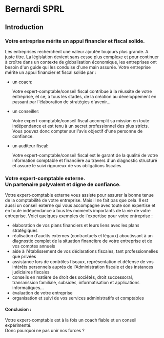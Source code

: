 # Bernardi SPRL

## Introduction

### Votre entreprise mérite un appui financier et fiscal solide.

Les entreprises recherchent une valeur ajoutée toujours plus grande. A juste titre.
La législation devient sans cesse plus complexe et pour continuer à croître dans un contexte de globalisation économique, les entreprises ont besoin d'un guide qui les conduise d'une main assurée.
Votre entreprise mérite un appui financier et fiscal solide par :

- un coach:

  Votre expert-comptable/conseil fiscal contribue à la réussite de votre entreprise, et ce, à tous les stades, de la création au développement en passant par l'élaboration de stratégies d'avenir...

- un conseiller:

  Votre expert-comptable/conseil fiscal accomplit sa mission en toute indépendance et est tenu à un secret professionnel des plus stricts. Vous pouvez donc compter sur l'avis objectif d'une personne de confiance.

- un auditeur fiscal:

  Votre expert-comptable/conseil fiscal est le garant de la qualité de votre information comptable et financière au travers d'un diagnostic structuré et assure le suivi rigoureux de vos obligations fiscales.


### Votre expert-comptable externe.<br/>Un partenaire polyvalent et digne de confiance.

Votre expert-comptable externe vous assiste pour assurer la bonne tenue de la comptabilité de votre entreprise.
Mais il ne fait pas que cela. Il est aussi un conseil externe qui vous accompagne avec toute son expertise et en toute indépendance à tous les moments importants de la vie de votre entreprise.
Voici quelques exemples de l'expertise pour votre entreprise :

- élaboration de vos plans financiers et leurs liens avec les plans stratégiques
- réalisation d'audits externes (contractuels et légaux) aboutissant à un diagnostic complet de la situation financière de votre entreprise et de vos comptes annuels
- aide à l'établissement de vos déclarations fiscales, tant professionnelles que privées
- assistance lors de contrôles fiscaux, représentation et défense de vos intérêts personnels auprès de l'Administration fiscale et des instances judiciaires fiscales
- conseils en matière de droit des sociétés, droit successoral, transmission familiale, subsides, informatisation et applications informatiques...
- évaluation de votre entreprise
- organisation et suivi de vos services administratifs et comptables

#### Conclusion :

Votre expert-comptable est à la fois un coach fiable et un conseil expérimenté.<br/>Donc pourquoi ne pas unir nos forces ?
